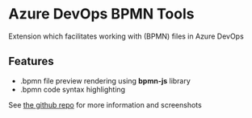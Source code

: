 # Azure DevOps BPMN Tools
Extension which facilitates working with (BPMN) files in Azure DevOps

## Features

- .bpmn file preview rendering using **bpmn-js** library
- .bpmn code syntax highlighting

See [the github repo](https://github.com/SuperNowyNick/az-devops-bpmn-tools) for more information and screenshots